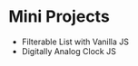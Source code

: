 # Mini Projects 
<ul>
  <li>Filterable List with Vanilla JS </li> 
  <li>Digitally Analog Clock JS</li>
    
</ul>
  

    
